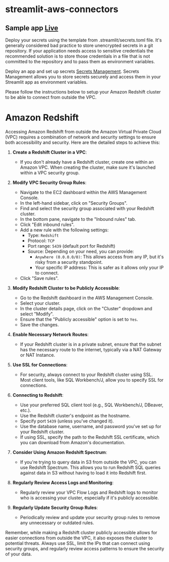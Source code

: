 # streamlit-aws-connectors

## Sample app [Live](https://app-aws-connectors-sunil-vishnubhotla.streamlit.app/)
Deploy your secrets using the template from .streamlit/secrets.toml file. It's generally considered bad practice to store unencrypted secrets in a git repository. If your application needs access to sensitive credentials the recommended solution is to store those credentials in a file that is not committed to the repository and to pass them as environment variables.

Deploy an app and set up secrets [Secrets Management](https://docs.streamlit.io/streamlit-community-cloud/get-started/deploy-an-app/connect-to-data-sources/secrets-management). Secrets Management allows you to store secrets securely and access them in your Streamlit app as environment variables. 

Please follow the instructions below to setup your Amazon Redshift cluster to be able to connect from outside the VPC.

# Amazon Redshift

Accessing Amazon Redshift from outside the Amazon Virtual Private Cloud (VPC) requires a combination of network and security settings to ensure both accessibility and security. Here are the detailed steps to achieve this:

1. **Create a Redshift Cluster in a VPC**:
    - If you don't already have a Redshift cluster, create one within an Amazon VPC. When creating the cluster, make sure it's launched within a VPC security group.

2. **Modify VPC Security Group Rules**:
    - Navigate to the EC2 dashboard within the AWS Management Console.
    - In the left-hand sidebar, click on "Security Groups".
    - Find and select the security group associated with your Redshift cluster.
    - In the bottom pane, navigate to the "Inbound rules" tab.
    - Click "Edit inbound rules".
    - Add a new rule with the following settings:
        - Type: `Redshift`
        - Protocol: `TCP`
        - Port range: `5439` (default port for Redshift)
        - Source: Depending on your need, you can provide:
            - `Anywhere (0.0.0.0/0)`: This allows access from any IP, but it's risky from a security standpoint.
            - Your specific IP address: This is safer as it allows only your IP to connect.
    - Click "Save rules".

3. **Modify Redshift Cluster to be Publicly Accessible**:
    - Go to the Redshift dashboard in the AWS Management Console.
    - Select your cluster.
    - In the cluster details page, click on the "Cluster" dropdown and select "Modify".
    - Ensure that the "Publicly accessible" option is set to `Yes`.
    - Save the changes.

4. **Enable Necessary Network Routes**:
    - If your Redshift cluster is in a private subnet, ensure that the subnet has the necessary route to the internet, typically via a NAT Gateway or NAT Instance.

5. **Use SSL for Connections**:
    - For security, always connect to your Redshift cluster using SSL. Most client tools, like SQL Workbench/J, allow you to specify SSL for connections.

6. **Connecting to Redshift**:
    - Use your preferred SQL client tool (e.g., SQL Workbench/J, DBeaver, etc.).
    - Use the Redshift cluster's endpoint as the hostname.
    - Specify port `5439` (unless you've changed it).
    - Use the database name, username, and password you've set up for your Redshift cluster.
    - If using SSL, specify the path to the Redshift SSL certificate, which you can download from Amazon's documentation.

7. **Consider Using Amazon Redshift Spectrum**:
    - If you're trying to query data in S3 from outside the VPC, you can use Redshift Spectrum. This allows you to run Redshift SQL queries against data in S3 without having to load it into Redshift first.

8. **Regularly Review Access Logs and Monitoring**:
    - Regularly review your VPC Flow Logs and Redshift logs to monitor who is accessing your cluster, especially if it's publicly accessible.

9. **Regularly Update Security Group Rules**:
    - Periodically review and update your security group rules to remove any unnecessary or outdated rules.

Remember, while making a Redshift cluster publicly accessible allows for easier connections from outside the VPC, it also exposes the cluster to potential threats. Always use SSL, limit the IPs that can connect using security groups, and regularly review access patterns to ensure the security of your data.